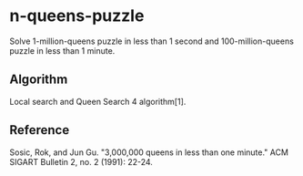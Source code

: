 # n-queens-puzzle
Solve 1-million-queens puzzle in less than 1 second and 100-million-queens puzzle in less than 1 minute.

## Algorithm
Local search and Queen Search 4 algorithm[1].

## Reference
Sosic, Rok, and Jun Gu. "3,000,000 queens in less than one minute." ACM SIGART Bulletin 2, no. 2 (1991): 22-24.
